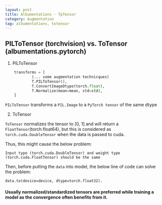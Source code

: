 ```yaml
---
layout: post
title: Albumentations - TpTensor
category: Augmentation
tag: albumentations, totensor
---
```


## PILToTensor (torchvision) vs. ToTensor (albumentations.pytorch)

1. PILToTensor

```python
    transforms = [
            (... some augmentation technicques)
            T.PILToTensor(),
            T.ConvertImageDtype(torch.float),
            T.Normalize(mean=mean, std=std),
    ]
```

`PILToTensor` transforms a `PIL.Image` to a `PyTorch tensor` of the same dtype

2. ToTensor

`ToTensor` normalizes the tensor to [0, 1] and will return a `FloatTensor`(torch.float64), but this is considered as `torch.cuda.DoubleTensor` when the data is passed to cuda.

Thus, this might cause the below problem:

```
Input type (torch.cuda.DoubleTensor) and weight type (torch.cuda.FloatTensor) should be the same
```

Then, before putting the `data` into model, the below line of code can solve the problem:

```
data.to(device=device, dtype=torch.float32).
```

#### Usually normalized/standardized tensors are preferred while training a model as the convergence often benefits from it.

